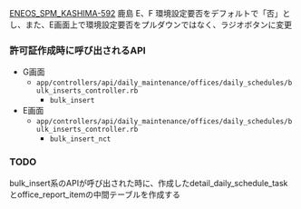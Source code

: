 [ENEOS_SPM_KASHIMA-592](https://vqit.backlog.com/view/ENEOS_SPM_KASHIMA-592) 鹿島 E、F 環境設定要否をデフォルトで「否」とし、また、E画面上で環境設定要否をプルダウンではなく、ラジオボタンに変更

### 許可証作成時に呼び出されるAPI
- G画面
	- `app/controllers/api/daily_maintenance/offices/daily_schedules/bulk_inserts_controller.rb`
		- `bulk_insert`
- E画面
	- `app/controllers/api/daily_maintenance/offices/daily_schedules/bulk_inserts_controller.rb`
		- `bulk_insert_nct`

### TODO
bulk_insert系のAPIが呼び出された時に、作成したdetail_daily_schedule_taskとoffice_report_itemの中間テーブルを作成する